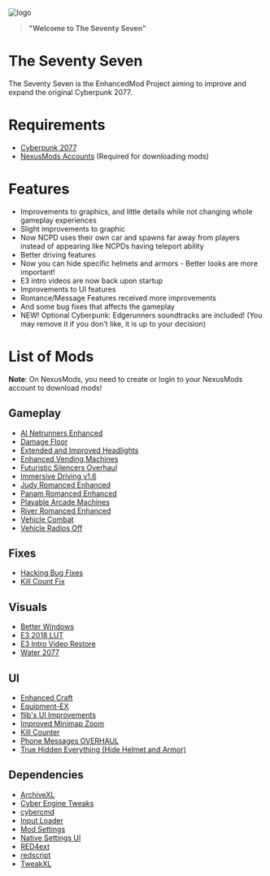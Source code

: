 ![logo](https://user-images.githubusercontent.com/25527589/198815739-84e2597d-f58e-4288-8aab-e2a7a9380b89.png)

> **"Welcome to The Seventy Seven"**

# The Seventy Seven
The Seventy Seven is the EnhancedMod Project aiming to improve and expand the original Cyberpunk 2077.

# Requirements
* [Cyberpunk 2077](https://www.gog.com/en/game/cyberpunk_2077)
* [NexusMods Accounts](https://www.nexusmods.com) (Required for downloading mods)

# Features
* Improvements to graphics, and little details while not changing whole gameplay experiences
* Slight improvements to graphic
* Now NCPD uses their own car and spawns far away from players instead of appearing like NCPDs having teleport ability
* Better driving features
* Now you can hide specific helmets and armors - Better looks are more important!
* E3 intro videos are now back upon startup
* Improvements to UI features
* Romance/Message Features received more improvements
* And some bug fixes that affects the gameplay
* NEW! Optional Cyberpunk: Edgerunners soundtracks are included! (You may remove it if you don't like, it is up to your decision)

# List of Mods
**Note**: On NexusMods, you need to create or login to your NexusMods account to download mods!

## Gameplay
* [AI Netrunners Enhanced](https://www.nexusmods.com/cyberpunk2077/mods/2468)
* [Damage Floor](https://www.nexusmods.com/cyberpunk2077/mods/5161)
* [Extended and Improved Headlights](https://www.nexusmods.com/cyberpunk2077/mods/5013)
* [Enhanced Vending Machines](https://www.nexusmods.com/cyberpunk2077/mods/6927)
* [Futuristic Silencers Overhaul](https://www.nexusmods.com/cyberpunk2077/mods/6972)
* [Immersive Driving v1.6](https://www.nexusmods.com/cyberpunk2077/mods/5293)
* [Judy Romanced Enhanced](https://www.nexusmods.com/cyberpunk2077/mods/4508)
* [Panam Romanced Enhanced](https://www.nexusmods.com/cyberpunk2077/mods/4626)
* [Playable Arcade Machines](https://www.nexusmods.com/cyberpunk2077/mods/4213)
* [River Romanced Enhanced](https://www.nexusmods.com/cyberpunk2077/mods/4870)
* [Vehicle Combat](https://www.nexusmods.com/cyberpunk2077/mods/3815)
* [Vehicle Radios Off](https://www.nexusmods.com/cyberpunk2077/mods/6955)

## Fixes
* [Hacking Bug Fixes](https://www.nexusmods.com/cyberpunk2077/mods/7000)
* [Kill Count Fix](https://www.nexusmods.com/cyberpunk2077/mods/7145)

## Visuals
* [Better Windows](https://www.nexusmods.com/cyberpunk2077/mods/7160)
* [E3 2018 LUT](https://www.nexusmods.com/cyberpunk2077/mods/5154)
* [E3 Intro Video Restore](https://www.nexusmods.com/cyberpunk2077/mods/5390)
* [Water 2077](https://www.nexusmods.com/cyberpunk2077/mods/5162)

## UI
* [Enhanced Craft](https://www.nexusmods.com/cyberpunk2077/mods/4378)
* [Equipment-EX](https://www.nexusmods.com/cyberpunk2077/mods/6945)
* [flib's UI Improvements](https://www.nexusmods.com/cyberpunk2077/mods/2729)
* [Improved Minimap Zoom](https://www.nexusmods.com/cyberpunk2077/mods/2959)
* [Kill Counter](https://www.nexusmods.com/cyberpunk2077/mods/6847)
* [Phone Messages OVERHAUL](https://www.nexusmods.com/cyberpunk2077/mods/4756)
* [True Hidden Everything (Hide Helmet and Armor)](https://www.nexusmods.com/cyberpunk2077/mods/2206)

## Dependencies
* [ArchiveXL](https://www.nexusmods.com/cyberpunk2077/mods/4198)
* [Cyber Engine Tweaks](https://www.nexusmods.com/cyberpunk2077/mods/107)
* [cybercmd](https://www.nexusmods.com/cyberpunk2077/mods/5176)
* [Input Loader](https://www.nexusmods.com/cyberpunk2077/mods/4575)
* [Mod Settings](https://www.nexusmods.com/cyberpunk2077/mods/4885)
* [Native Settings UI](https://www.nexusmods.com/cyberpunk2077/mods/3518)
* [RED4ext](https://www.nexusmods.com/cyberpunk2077/mods/2380)
* [redscript](https://www.nexusmods.com/cyberpunk2077/mods/1511)
* [TweakXL](https://www.nexusmods.com/cyberpunk2077/mods/4197)